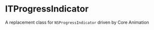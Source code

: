 ITProgressIndicator
===================

A replacement class for `NSProgressIndicator` driven by Core Animation
